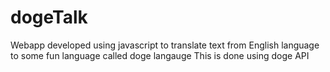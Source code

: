 # dogeTalk
Webapp developed using javascript to translate text from English language to some fun language called doge langauge
This is done using doge API
